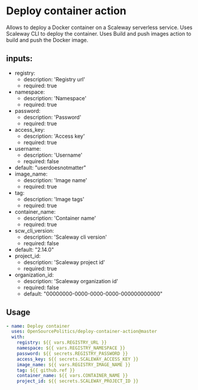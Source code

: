 # Deploy container action

Allows to deploy a Docker container on a Scaleway serverless service.
Uses Scaleway CLI to deploy the container.
Uses Build and push images action to build and push the Docker image.

## inputs:
- registry:
  - description: 'Registry url'
  - required: true
- namespace:
  - description: 'Namespace'
  - required: true
- password:
  - description: 'Password'
  - required: true
- access_key:
  - description: 'Access key'
  - required: true
- username:
  - description: 'Username'
  - required: false
- default: "userdoesnotmatter"
- image_name:
  - description: 'Image name'
  - required: true
- tag:
  - description: 'Image tags'
  - required: true
- container_name:
  - description: 'Container name'
  - required: true
- scw_cli_version:
  - description: 'Scaleway cli version'
  - required: false
- default: "2.14.0"
- project_id:
  - description: 'Scaleway project id'
  - required: true
- organization_id:
  - description: 'Scaleway organization id'
  - required: false
  - default: "00000000-0000-0000-0000-000000000000"

## Usage
```yaml
- name: Deploy container
  uses: OpenSourcePolitics/deploy-container-action@master
  with:
    registry: ${{ vars.REGISTRY_URL }}
    namespace: ${{ vars.REGISTRY_NAMESPACE }}
    password: ${{ secrets.REGISTRY_PASSWORD }}
    access_key: ${{ secrets.SCALEWAY_ACCESS_KEY }}
    image_name: ${{ vars.REGISTRY_IMAGE_NAME }}
    tag: ${{ github.ref }}
    container_name: ${{ vars.CONTAINER_NAME }}
    project_id: ${{ secrets.SCALEWAY_PROJECT_ID }}
```